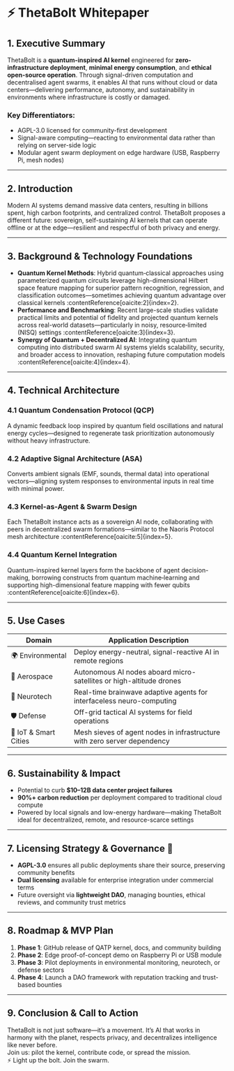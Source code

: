 # ⚡️ ThetaBolt Whitepaper

## 1. Executive Summary  
ThetaBolt is a **quantum-inspired AI kernel** engineered for **zero-infrastructure deployment**, **minimal energy consumption**, and **ethical open-source operation**. Through signal-driven computation and decentralised agent swarms, it enables AI that runs without cloud or data centers—delivering performance, autonomy, and sustainability in environments where infrastructure is costly or damaged.

### Key Differentiators:  
- AGPL-3.0 licensed for community-first development  
- Signal-aware computing—reacting to environmental data rather than relying on server-side logic  
- Modular agent swarm deployment on edge hardware (USB, Raspberry Pi, mesh nodes)

---

## 2. Introduction  
Modern AI systems demand massive data centers, resulting in billions spent, high carbon footprints, and centralized control. ThetaBolt proposes a different future: sovereign, self-sustaining AI kernels that can operate offline or at the edge—resilient and respectful of both privacy and energy.

---

## 3. Background & Technology Foundations  

- **Quantum Kernel Methods**: Hybrid quantum‑classical approaches using parameterized quantum circuits leverage high-dimensional Hilbert space feature mapping for superior pattern recognition, regression, and classification outcomes—sometimes achieving quantum advantage over classical kernels :contentReference[oaicite:2]{index=2}.
- **Performance and Benchmarking**: Recent large-scale studies validate practical limits and potential of fidelity and projected quantum kernels across real-world datasets—particularly in noisy, resource‑limited (NISQ) settings :contentReference[oaicite:3]{index=3}.
- **Synergy of Quantum + Decentralized AI**: Integrating quantum computing into distributed swarm AI systems yields scalability, security, and broader access to innovation, reshaping future computation models :contentReference[oaicite:4]{index=4}.

---

## 4. Technical Architecture

### 4.1 Quantum Condensation Protocol (QCP)  
A dynamic feedback loop inspired by quantum field oscillations and natural energy cycles—designed to regenerate task prioritization autonomously without heavy infrastructure.

### 4.2 Adaptive Signal Architecture (ASA)  
Converts ambient signals (EMF, sounds, thermal data) into operational vectors—aligning system responses to environmental inputs in real time with minimal power.

### 4.3 Kernel-as-Agent & Swarm Design  
Each ThetaBolt instance acts as a sovereign AI node, collaborating with peers in decentralized swarm formations—similar to the Naoris Protocol mesh architecture :contentReference[oaicite:5]{index=5}.

### 4.4 Quantum Kernel Integration  
Quantum-inspired kernel layers form the backbone of agent decision-making, borrowing constructs from quantum machine‑learning and supporting high-dimensional feature mapping with fewer qubits :contentReference[oaicite:6]{index=6}.

---

## 5. Use Cases

| Domain              | Application Description |
|---------------------|--------------------------|
| 🌍 Environmental    | Deploy energy-neutral, signal-reactive AI in remote regions |
| 🚀 Aerospace         | Autonomous AI nodes aboard micro-satellites or high-altitude drones |
| 🧠 Neurotech         | Real-time brainwave adaptive agents for interfaceless neuro-computing |
| 🛡️ Defense          | Off-grid tactical AI systems for field operations |
| 🔌 IoT & Smart Cities| Mesh sieves of agent nodes in infrastructure with zero server dependency |

---

## 6. Sustainability & Impact  
- Potential to curb **$10–12B data center project failures**  
- **90%+ carbon reduction** per deployment compared to traditional cloud compute  
- Powered by local signals and low-energy hardware—making ThetaBolt ideal for decentralized, remote, and resource-scarce settings

---

## 7. Licensing Strategy & Governance 🚀  
- **AGPL-3.0** ensures all public deployments share their source, preserving community benefits  
- **Dual licensing** available for enterprise integration under commercial terms  
- Future oversight via **lightweight DAO**, managing bounties, ethical reviews, and community trust metrics

---

## 8. Roadmap & MVP Plan

1. **Phase 1**: GitHub release of QATP kernel, docs, and community building  
2. **Phase 2**: Edge proof-of-concept demo on Raspberry Pi or USB module  
3. **Phase 3**: Pilot deployments in environmental monitoring, neurotech, or defense sectors  
4. **Phase 4**: Launch a DAO framework with reputation tracking and trust-based bounties

---

## 9. Conclusion & Call to Action  
ThetaBolt is not just software—it’s a movement. It’s AI that works in harmony with the planet, respects privacy, and decentralizes intelligence like never before.  
Join us: pilot the kernel, contribute code, or spread the mission.  
⚡ Light up the bolt. Join the swarm.  
